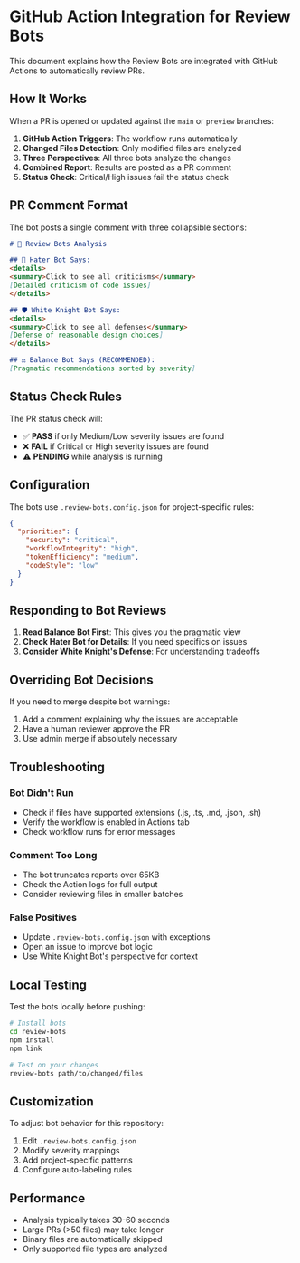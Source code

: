 # GitHub Action Integration for Review Bots

This document explains how the Review Bots are integrated with GitHub Actions to automatically review PRs.

## How It Works

When a PR is opened or updated against the `main` or `preview` branches:

1. **GitHub Action Triggers**: The workflow runs automatically
2. **Changed Files Detection**: Only modified files are analyzed
3. **Three Perspectives**: All three bots analyze the changes
4. **Combined Report**: Results are posted as a PR comment
5. **Status Check**: Critical/High issues fail the status check

## PR Comment Format

The bot posts a single comment with three collapsible sections:

```markdown
# 🤖 Review Bots Analysis

## 😤 Hater Bot Says:
<details>
<summary>Click to see all criticisms</summary>
[Detailed criticism of code issues]
</details>

## 🛡️ White Knight Bot Says:
<details>
<summary>Click to see all defenses</summary>
[Defense of reasonable design choices]
</details>

## ⚖️ Balance Bot Says (RECOMMENDED):
[Pragmatic recommendations sorted by severity]
```

## Status Check Rules

The PR status check will:
- ✅ **PASS** if only Medium/Low severity issues are found
- ❌ **FAIL** if Critical or High severity issues are found
- ⚠️ **PENDING** while analysis is running

## Configuration

The bots use `.review-bots.config.json` for project-specific rules:

```json
{
  "priorities": {
    "security": "critical",
    "workflowIntegrity": "high",
    "tokenEfficiency": "medium",
    "codeStyle": "low"
  }
}
```

## Responding to Bot Reviews

1. **Read Balance Bot First**: This gives you the pragmatic view
2. **Check Hater Bot for Details**: If you need specifics on issues
3. **Consider White Knight's Defense**: For understanding tradeoffs

## Overriding Bot Decisions

If you need to merge despite bot warnings:

1. Add a comment explaining why the issues are acceptable
2. Have a human reviewer approve the PR
3. Use admin merge if absolutely necessary

## Troubleshooting

### Bot Didn't Run
- Check if files have supported extensions (.js, .ts, .md, .json, .sh)
- Verify the workflow is enabled in Actions tab
- Check workflow runs for error messages

### Comment Too Long
- The bot truncates reports over 65KB
- Check the Action logs for full output
- Consider reviewing files in smaller batches

### False Positives
- Update `.review-bots.config.json` with exceptions
- Open an issue to improve bot logic
- Use White Knight Bot's perspective for context

## Local Testing

Test the bots locally before pushing:

```bash
# Install bots
cd review-bots
npm install
npm link

# Test on your changes
review-bots path/to/changed/files
```

## Customization

To adjust bot behavior for this repository:

1. Edit `.review-bots.config.json`
2. Modify severity mappings
3. Add project-specific patterns
4. Configure auto-labeling rules

## Performance

- Analysis typically takes 30-60 seconds
- Large PRs (>50 files) may take longer
- Binary files are automatically skipped
- Only supported file types are analyzed